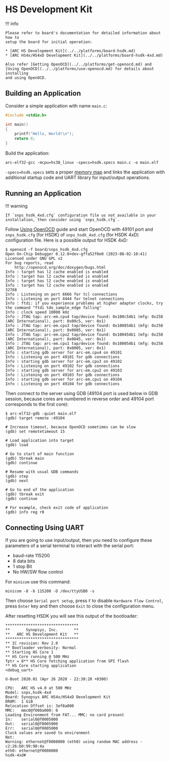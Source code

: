 # HS Development Kit

!!! info

    Please refer to board's documentation for detailed information about how to
    setup the board for initial operation:

    * [ARC HS Development Kit](../../platforms/board-hsdk.md)
    * [ARC HS4x/HS4xD Development Kit](../../platforms/board-hsdk-4xd.md)

    Also refer [Getting OpenOCD](../../platforms/get-openocd.md) and 
    [Using OpenOCD](../../platforms/use-openocd.md) for details about installing
    and using OpenOCD.

## Building an Application

Consider a simple application with name `main.c`:

```c
#include <stdio.h>

int main()
{
    printf("Hello, World!\n");
    return 0;
}
```

Build the application:

```shell
arc-elf32-gcc -mcpu=hs38_linux -specs=hsdk.specs main.c -o main.elf
```

`-specs=hsdk.specs` sets a proper [memory map](../general/memory.md) and links the
application with additional startup code and UART library for input/output
operations.

## Running an Application

!!! warning

    If `snps_hsdk_4xd.cfg` configuration file us not available in your
    installation, then consider using `snps_hsdk.cfg`.

Follow [Using OpenOCD](../../platforms/use-openocd.md) guide and start OpenOCD
with 49101 port and `snps_hsdk.cfg` (for HSDK) of `snps_hsdk_4xd.cfg`
(for HSDK 4xD) configuration file. Here is a possible output for HSDK 4xD:

```text
$ openocd -f board/snps_hsdk_4xd.cfg
Open On-Chip Debugger 0.12.0+dev-gffa52f0e0 (2023-08-02-10:41)
Licensed under GNU GPL v2
For bug reports, read
    http://openocd.org/doc/doxygen/bugs.html
Info : target has l2 cache enabled is enabled
Info : target has l2 cache enabled is enabled
Info : target has l2 cache enabled is enabled
Info : target has l2 cache enabled is enabled
32768
Info : Listening on port 6666 for tcl connections
Info : Listening on port 4444 for telnet connections
Info : ftdi: if you experience problems at higher adapter clocks, try the command "ftdi tdo_sample_edge falling"
Info : clock speed 10000 kHz
Info : JTAG tap: arc-em.cpu4 tap/device found: 0x100c54b1 (mfg: 0x258 (ARC International), part: 0x00c5, ver: 0x1)
Info : JTAG tap: arc-em.cpu3 tap/device found: 0x100854b1 (mfg: 0x258 (ARC International), part: 0x0085, ver: 0x1)
Info : JTAG tap: arc-em.cpu2 tap/device found: 0x100454b1 (mfg: 0x258 (ARC International), part: 0x0045, ver: 0x1)
Info : JTAG tap: arc-em.cpu1 tap/device found: 0x100054b1 (mfg: 0x258 (ARC International), part: 0x0005, ver: 0x1)
Info : starting gdb server for arc-em.cpu4 on 49101
Info : Listening on port 49101 for gdb connections
Info : starting gdb server for arc-em.cpu3 on 49102
Info : Listening on port 49102 for gdb connections
Info : starting gdb server for arc-em.cpu2 on 49103
Info : Listening on port 49103 for gdb connections
Info : starting gdb server for arc-em.cpu1 on 49104
Info : Listening on port 49104 for gdb connections
```

Then connect to the server using GDB (49104 port is used below in
GDB session, because cores are numbered in reverse order and 49104 port
corresponds to the first core):

```text
$ arc-elf32-gdb -quiet main.elf
(gdb) target remote :49104

# Increase timeout, because OpenOCD sometimes can be slow
(gdb) set remotetimeout 15

# Load application into target
(gdb) load

# Go to start of main function
(gdb) tbreak main
(gdb) continue

# Resume with usual GDB commands
(gdb) step
(gdb) next

# Go to end of the application
(gdb) tbreak exit
(gdb) continue

# For example, check exit code of application
(gdb) info reg r0
```

## Connecting Using UART

If you are going to use input/output, then you need to configure these
parameters of a serial terminal to interact with the serial port:

* baud-rate 115200
* 8 data bits
* 1 stop Bit
* No HW/SW flow control

For `minicom` use this command:

```shell
minicom -8 -b 115200 -D /dev/ttyUSB0 -s
```

Then choose `Serial port setup`, press `F` to disable `Hardware Flow Control`, press `Enter` key
and then choose `Exit` to close the configuration menu.

After resetting HSDK you will see this output of the bootloader:

```text
********************************
**       Synopsys, Inc.       **
**   ARC HS Development Kit   **
********************************
** IC revision: Rev 2.0
** Bootloader verbosity: Normal
** Starting HS Core 1
** HS Core running @ 500 MHz
fptr = 8** HS Core fetching application from SPI flash
** HS Core starting application
<debug_uart> 

U-Boot 2020.01 (Apr 26 2020 - 22:30:20 +0300)

CPU:   ARC HS v4.0 at 500 MHz
Model: snps,hsdk-4xd
Board: Synopsys ARC HS4x/HS4xD Development Kit
DRAM:  1 GiB
Relocation Offset is: 3ef8a000
MMC:   mmc0@f000a000: 0
Loading Environment from FAT... MMC: no card present
In:    serial0@f0005000
Out:   serial0@f0005000
Err:   serial0@f0005000
Clock values are saved to environment
Net:   
Warning: ethernet@f0008000 (eth0) using random MAC address - c2:26:b0:99:98:4a
eth0: ethernet@f0008000
hsdk-4xd# 
```
